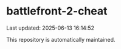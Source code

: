 # battlefront-2-cheat

Last updated: 2025-06-13 16:14:52

This repository is automatically maintained.
